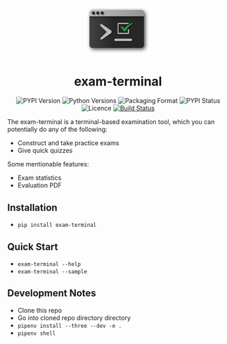 

<p align="center"><img width="150" alt="portfolio_view" src="https://raw.githubusercontent.com/ismet55555/exam-terminal/master/misc/logo.png"></p>

<h1 align="center">exam-terminal</h1>

<!-- Licence Shield from https://shields.io/-->
<p align="center">

<img alt="PYPI Version" src="https://img.shields.io/github/pipenv/locked/dependency-version/ismet55555/exam-terminal/exam-terminal">

<img alt="Python Versions" src="https://img.shields.io/pypi/pyversions/exam-terminal">

<img alt="Packaging Format" src="https://img.shields.io/pypi/format/exam-terminal">

<img alt="PYPI Status" src="https://img.shields.io/pypi/status/exam-terminal">

<img alt="Licence" src="https://img.shields.io/github/license/ismet55555/exam-terminal">

<a href="https://travis-ci.com/github/ismet55555/exam-terminal">
  <img alt="Build Status" src="https://img.shields.io/travis/com/ismet55555/exam-terminal/master">
</a>
</p>








The exam-terminal is a terminal-based examination tool, which you can potentially do any of the following:

- Construct and take practice exams
- Give quick quizzes

Some mentionable features:

- Exam statistics
- Evaluation PDF

## Installation

- `pip install exam-terminal`

## Quick Start
- `exam-terminal --help`
- `exam-terminal --sample`

## Development Notes

- Clone this repo
- Go into cloned repo directory directory
- `pipenv install --three --dev -e .`
- `pipenv shell`
